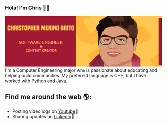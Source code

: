 ### Hola! I'm Chris 👋🏽

<!--
**cmerino01/cmerino01** is a ✨ _special_ ✨ repository because its `README.md` (this file) appears on your GitHub profile.


Here are some ideas to get you started:

- 🔭 I’m currently working on ...
- 🌱 I’m currently learning ...
- 👯 I’m looking to collaborate on ...
- 🤔 I’m looking for help with ...
- 💬 Ask me about ...
- 📫 How to reach me: ...
- 😄 Pronouns: ...
- ⚡ Fun fact: ...
-->

<img src="https://raw.githubusercontent.com/cmerino01/cmerino01/main/Gihub%20banner%20v2.jpg" alt=" banner that says Christopher Merino Brito - software engineer - content creator alongside cartoon illustration with USC logo background">
I'm a Computer Engineering major who is passionate about educating and helping build communities. My preferred language is C++, but I have worked with Python and Java.

## Find me around the web 🌎:
- Posting video logs on <a href="https://www.youtube.com/c/Se%C3%B1orChrisVlogs">Youtube</a>🎥
- Sharing updates on <a href="https://www.linkedin.com/in/chrismerinobrito/">LinkedIn</a>💼
